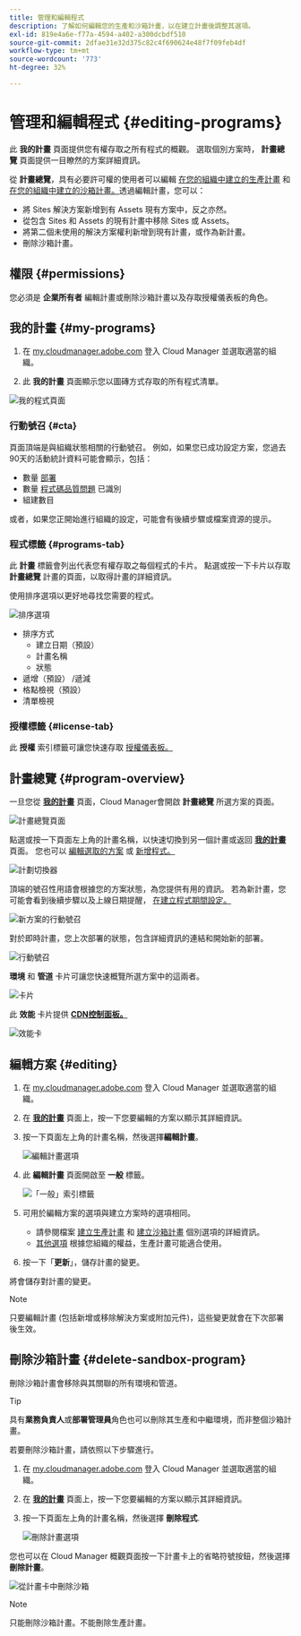 ```yaml
---
title: 管理和編輯程式
description: 了解如何編輯您的生產和沙箱計畫，以在建立計畫後調整其選項。
exl-id: 819e4a6e-f77a-4594-a402-a300dcbdf510
source-git-commit: 2dfae31e32d375c82c4f690624e48f7f09feb4df
workflow-type: tm+mt
source-wordcount: '773'
ht-degree: 32%

---
```



# 管理和編輯程式 {#editing-programs}

此 **我的計畫** 頁面提供您有權存取之所有程式的概觀。 選取個別方案時， **計畫總覽** 頁面提供一目瞭然的方案詳細資訊。

從 **計畫總覽**，具有必要許可權的使用者可以編輯 [在您的組織中建立的生產計畫](creating-production-programs.md) 和 [在您的組織中建立的沙箱計畫。](creating-sandbox-programs.md)透過編輯計畫，您可以：

* 將 Sites 解決方案新增到有 Assets 現有方案中，反之亦然。
* 從包含 Sites 和 Assets 的現有計畫中移除 Sites 或 Assets。
* 將第二個未使用的解決方案權利新增到現有計畫，或作為新計畫。
* 刪除沙箱計畫。

## 權限 {#permissions}

您必須是 **企業所有者** 編輯計畫或刪除沙箱計畫以及存取授權儀表板的角色。

## 我的計畫 {#my-programs}

1. 在 [my.cloudmanager.adobe.com](https://my.cloudmanager.adobe.com/) 登入 Cloud Manager 並選取適當的組織。

1. 此 **我的計畫** 頁面顯示您以圖磚方式存取的所有程式清單。

![我的程式頁面](/help/implementing/cloud-manager/assets/my-programs.png)

### 行動號召 {#cta}

頁面頂端是與組織狀態相關的行動號召。 例如，如果您已成功設定方案，您過去90天的活動統計資料可能會顯示，包括：

* 數量 [部署](/help/implementing/cloud-manager/deploy-code.md)
* 數量 [程式碼品質問題](/help/implementing/cloud-manager/code-quality-testing.md) 已識別
* 組建數目

或者，如果您正開始進行組織的設定，可能會有後續步驟或檔案資源的提示。

### 程式標籤 {#programs-tab}

此 **計畫** 標籤會列出代表您有權存取之每個程式的卡片。 點選或按一下卡片以存取 **計畫總覽** 計畫的頁面，以取得計畫的詳細資訊。

使用排序選項以更好地尋找您需要的程式。

![排序選項](/help/implementing/cloud-manager/assets/my-programs-sorting.png)

* 排序方式
   * 建立日期（預設）
   * 計畫名稱
   * 狀態
* 遞增（預設） /遞減
* 格點檢視（預設）
* 清單檢視

### 授權標籤 {#license-tab}

此 **授權** 索引標籤可讓您快速存取 [授權儀表板。](/help/implementing/cloud-manager/license-dashboard.md)

## 計畫總覽 {#program-overview}

一旦您從 **[我的計畫](#my-programs)** 頁面，Cloud Manager會開啟 **計畫總覽** 所選方案的頁面。

![計畫總覽頁面](/help/implementing/cloud-manager/assets/program-overview.png)

點選或按一下頁面左上角的計畫名稱，以快速切換到另一個計畫或返回 **[我的計畫](#my-programs)** 頁面。 您也可以 [編輯選取的方案](#editing) 或 [新增程式。](/help/implementing/cloud-manager/getting-access-to-aem-in-cloud/creating-production-programs.md)

![計劃切換器](/help/implementing/cloud-manager/assets/program-switcher.png)

頂端的號召性用語會根據您的方案狀態，為您提供有用的資訊。 若為新計畫，您可能會看到後續步驟以及上線日期提醒， [在建立程式期間設定。](/help/implementing/cloud-manager/getting-access-to-aem-in-cloud/editing-programs.md)

![新方案的行動號召](/help/implementing/cloud-manager/assets/info-banner-new-program.png)

對於即時計畫，您上次部署的狀態，包含詳細資訊的連結和開始新的部署。

![行動號召](/help/implementing/cloud-manager/assets/info-banner.png)

**環境** 和 **管道** 卡片可讓您快速概覽所選方案中的這兩者。

![卡片](/help/implementing/cloud-manager/assets/environments-pipelines.png)

此 **效能** 卡片提供 **[CDN控制面板。](/help/implementing/cloud-manager/cdn-performance.md)**

![效能卡](/help/implementing/cloud-manager/assets/cdn-performance-dashboard.png)

## 編輯方案 {#editing}

1. 在 [my.cloudmanager.adobe.com](https://my.cloudmanager.adobe.com/) 登入 Cloud Manager 並選取適當的組織。

1. 在 **[我的計畫](#my-programs)** 頁面上，按一下您要編輯的方案以顯示其詳細資訊。

1. 按一下頁面左上角的計畫名稱，然後選擇&#x200B;**編輯計畫**。

   ![編輯計畫選項](assets/edit-program-overview.png)

1. 此 **編輯計畫** 頁面開啟至 **一般** 標籤。

   ![「一般」索引標籤](assets/edit-program-prod1.png)

1. 可用於編輯方案的選項與建立方案時的選項相同。
   * 請參閱檔案 [建立生產計畫](/help/implementing/cloud-manager/getting-access-to-aem-in-cloud/creating-production-programs.md) 和 [建立沙箱計畫](/help/implementing/cloud-manager/getting-access-to-aem-in-cloud/creating-sandbox-programs.md) 個別選項的詳細資訊。
   * [其他選項](/help/implementing/cloud-manager/getting-access-to-aem-in-cloud/creating-production-programs.md#options) 根據您組織的權益，生產計畫可能適合使用。

1. 按一下「**更新**」，儲存計畫的變更。

將會儲存對計畫的變更。

>[!NOTE]
>
>只要編輯計畫 (包括新增或移除解決方案或附加元件)，這些變更就會在下次部署後生效。

## 刪除沙箱計畫 {#delete-sandbox-program}

刪除沙箱計畫會移除與其關聯的所有環境和管道。

>[!TIP]
>
>具有&#x200B;**業務負責人**&#x200B;或&#x200B;**部署管理員**&#x200B;角色也可以刪除其生產和中繼環境，而非整個沙箱計畫。

若要刪除沙箱計畫，請依照以下步驟進行。

1. 在 [my.cloudmanager.adobe.com](https://my.cloudmanager.adobe.com/) 登入 Cloud Manager 並選取適當的組織。

1. 在 **[我的計畫](#my-programs)** 頁面上，按一下您要編輯的方案以顯示其詳細資訊。

1. 按一下頁面左上角的計畫名稱，然後選擇 **刪除程式**.

   ![刪除計畫選項](assets/delete-sandbox1.png)

您也可以在 Cloud Manager 概觀頁面按一下計畫卡上的省略符號按鈕，然後選擇&#x200B;**刪除計畫**。

![從計畫卡中刪除沙箱](assets/delete-sandbox2.png)

>[!NOTE]
>
>只能刪除沙箱計畫。不能刪除生產計畫。
